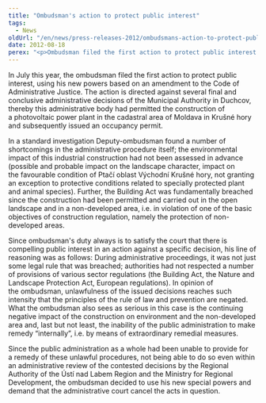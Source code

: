 ```yaml
---
title: "Ombudsman's action to protect public interest"
tags:
  - News
oldUrl: "/en/news/press-releases-2012/ombudsmans-action-to-protect-public-interest/"
date: 2012-08-18
perex: "<p>Ombudsman filed the first action to protect public interest against a building permit for a photovoltaic power plant, using his new powers based on an amendment to the Code of Administrative Justice. </p>"
---
```


<!-- imported from the old website -->

<p>In July this year, the ombudsman filed the first action to protect public interest, using his new powers based on an amendment to the Code of Administrative Justice. The action is directed against several final and conclusive administrative decisions of the Municipal Authority in Duchcov, thereby this administrative body had permitted the construction of a photovoltaic power plant in the cadastral area of Moldava in Krušné hory and subsequently issued an occupancy permit. </p><p>In a standard investigation Deputy-ombudsman found a number of shortcomings in the administrative procedure itself; the environmental impact of this industrial construction had not been assessed in advance (possible and probable impact on the landscape character, impact on the favourable condition of Ptačí oblast Východní Krušné hory, not granting an exception to protective conditions related to specially protected plant and animal species). Further, the Building Act was fundamentally breached since the construction had been permitted and carried out in the open landscape and in a non-developed area, i.e. in violation of one of the basic objectives of construction regulation, namely the protection of non-developed areas.  </p><p>Since ombudsman's duty always is to satisfy the court that there is compelling public interest in an action against a specific decision, his line of reasoning was as follows: During administrative proceedings, it was not just some legal rule that was breached; authorities had not respected a number of provisions of various sector regulations (the Building Act, the Nature and Landscape Protection Act, European regulations). In opinion of the ombudsman, unlawfulness of the issued decisions reaches such intensity that the principles of the rule of law and prevention are negated. What the ombudsman also sees as serious in this case is the continuing negative impact of the construction on environment and the non-developed area and, last but not least, the inability of the public administration to make remedy “internally”, i.e. by means of extraordinary remedial measures. </p><p>Since the public administration as a whole had been unable to provide for a remedy of these unlawful procedures, not being able to do so even within an administrative review of the contested decisions by the Regional Authority of the Ústí nad Labem Region and the Ministry for Regional Development, the ombudsman decided to use his new special powers and demand that the administrative court cancel the acts in question. </p>
